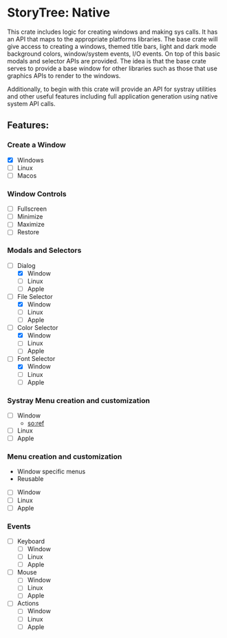 # StoryTree: Native

This crate includes logic for creating windows and making sys calls. It has an API that maps to the appropriate platforms
libraries. The base crate will give access to creating a windows, themed title bars, light and dark mode background colors,
window/system events, I/O events. On top of this basic modals and selector APIs are provided. The idea is that the base
crate serves to provide a base window for other libraries such as those that use graphics APIs to render to the windows.

Additionally, to begin with this crate will provide an API for systray utilities and other useful features including full
application generation using native system API calls.

## Features:

### Create a Window
  - [x] Windows
  - [ ] Linux
  - [ ] Macos

### Window Controls
- [ ] Fullscreen
- [ ] Minimize
- [ ] Maximize
- [ ] Restore

### Modals and Selectors
- [ ] Dialog
  - [x] Window
  - [ ] Linux 
  - [ ] Apple 
- [ ] File Selector
  - [x] Window
  - [ ] Linux
  - [ ] Apple
- [ ] Color Selector
  - [x] Window
  - [ ] Linux
  - [ ] Apple
- [ ] Font Selector
  - [x] Window
  - [ ] Linux
  - [ ] Apple

### Systray Menu creation and customization
  - [ ] Window
    - [so:ref](https://stackoverflow.com/questions/68474486/creating-system-tray-right-click-menu-c)
  - [ ] Linux
  - [ ] Apple

### Menu creation and customization
  - Window specific menus
  - Reusable
  - [ ] Window
  - [ ] Linux
  - [ ] Apple

### Events
  - [ ] Keyboard
    - [ ] Window
    - [ ] Linux
    - [ ] Apple
  - [ ] Mouse
    - [ ] Window
    - [ ] Linux
    - [ ] Apple
  - [ ] Actions
    - [ ] Window
    - [ ] Linux
    - [ ] Apple
